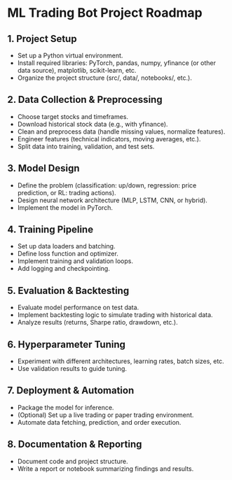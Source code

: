 # ML Trading Bot Project Roadmap

## 1. Project Setup
- Set up a Python virtual environment.
- Install required libraries: PyTorch, pandas, numpy, yfinance (or other data source), matplotlib, scikit-learn, etc.
- Organize the project structure (src/, data/, notebooks/, etc.).

## 2. Data Collection & Preprocessing
- Choose target stocks and timeframes.
- Download historical stock data (e.g., with yfinance).
- Clean and preprocess data (handle missing values, normalize features).
- Engineer features (technical indicators, moving averages, etc.).
- Split data into training, validation, and test sets.

## 3. Model Design
- Define the problem (classification: up/down, regression: price prediction, or RL: trading actions).
- Design neural network architecture (MLP, LSTM, CNN, or hybrid).
- Implement the model in PyTorch.

## 4. Training Pipeline
- Set up data loaders and batching.
- Define loss function and optimizer.
- Implement training and validation loops.
- Add logging and checkpointing.

## 5. Evaluation & Backtesting
- Evaluate model performance on test data.
- Implement backtesting logic to simulate trading with historical data.
- Analyze results (returns, Sharpe ratio, drawdown, etc.).

## 6. Hyperparameter Tuning
- Experiment with different architectures, learning rates, batch sizes, etc.
- Use validation results to guide tuning.

## 7. Deployment & Automation
- Package the model for inference.
- (Optional) Set up a live trading or paper trading environment.
- Automate data fetching, prediction, and order execution.

## 8. Documentation & Reporting
- Document code and project structure.
- Write a report or notebook summarizing findings and results.

